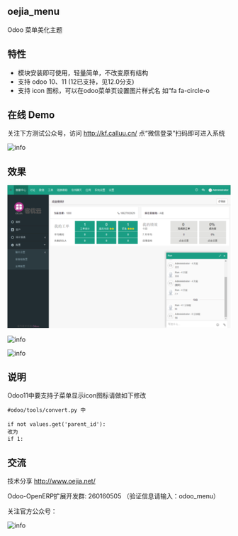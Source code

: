 ## oejia_menu
Odoo 菜单美化主题

## 特性
- 模块安装即可使用，轻量简单，不改变原有结构
- 支持 odoo 10、11 (12已支持，见12.0分支)
- 支持 icon 图标，可以在odoo菜单页设置图片样式名 如“fa fa-circle-o


## 在线 Demo

关注下方测试公众号，访问 http://kf.calluu.cn/ 点“微信登录”扫码即可进入系统

![info](http://oejia.net/files/201811/23151148085.jpeg)


## 效果

![info](https://github.com/JoneXiong/oejia_menu/raw/master/static/description/3.png)

![info](https://github.com/JoneXiong/oejia_menu/raw/master/static/description/1.png)

![info](https://github.com/JoneXiong/oejia_menu/raw/master/static/description/2.png)


## 说明
Odoo11中要支持子菜单显示icon图标请做如下修改
```
#odoo/tools/convert.py 中

if not values.get('parent_id'):
改为
if 1:
```

## 交流

技术分享 http://www.oejia.net/

Odoo-OpenERP扩展开发群: 260160505 （验证信息请输入：odoo_menu）

关注官方公众号：

![info](http://oejia.net/static/img/oejia_gzh.jpg)
